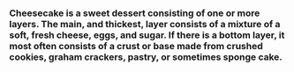 ### Cheesecake is a sweet dessert consisting of one or more layers. The main, and thickest, layer consists of a mixture of a soft, fresh cheese, eggs, and sugar. If there is a bottom layer, it most often consists of a crust or base made from crushed cookies, graham crackers, pastry, or sometimes sponge cake.